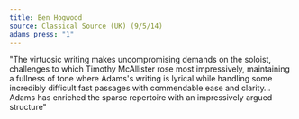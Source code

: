 ```yaml
---
title: Ben Hogwood
source: Classical Source (UK) (9/5/14)
adams_press: "1"
---
```

"The virtuosic writing makes uncompromising demands on the soloist, challenges to which Timothy McAllister rose most impressively, maintaining a fullness of tone where Adams's writing is lyrical while handling some incredibly difficult fast passages with commendable ease and clarity…Adams has enriched the sparse repertoire with an impressively argued structure"